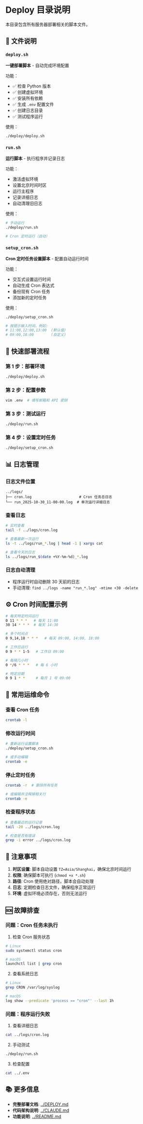 # Deploy 目录说明

本目录包含所有服务器部署相关的脚本文件。

## 📁 文件说明

### `deploy.sh`
**一键部署脚本** - 自动完成环境配置

功能：
- ✅ 检查 Python 版本
- ✅ 创建虚拟环境
- ✅ 安装所有依赖
- ✅ 生成 `.env` 配置文件
- ✅ 创建日志目录
- ✅ 测试程序运行

使用：
```bash
./deploy/deploy.sh
```

### `run.sh`
**运行脚本** - 执行程序并记录日志

功能：
- 激活虚拟环境
- 设置北京时间时区
- 运行主程序
- 记录详细日志
- 自动清理旧日志

使用：
```bash
# 手动运行
./deploy/run.sh

# Cron 定时运行（自动）
```

### `setup_cron.sh`
**Cron 定时任务设置脚本** - 配置自动运行时间

功能：
- 交互式设置运行时间
- 自动生成 Cron 表达式
- 备份现有 Cron 任务
- 添加新的定时任务

使用：
```bash
./deploy/setup_cron.sh

# 按提示输入时间，例如:
# 11:00,12:00,13:00  (默认值)
# 09:00,18:00        (自定义)
```

## 🚀 快速部署流程

### 第 1 步：部署环境
```bash
./deploy/deploy.sh
```

### 第 2 步：配置参数
```bash
vim .env  # 填写邮箱和 API 密钥
```

### 第 3 步：测试运行
```bash
./deploy/run.sh
```

### 第 4 步：设置定时任务
```bash
./deploy/setup_cron.sh
```

## 📊 日志管理

### 日志文件位置
```
../logs/
├── cron.log                      # Cron 任务总日志
└── run_2025-10-30_11-00-00.log  # 单次运行详细日志
```

### 查看日志
```bash
# 实时查看
tail -f ../logs/cron.log

# 查看最新一次运行
ls -t ../logs/run_*.log | head -1 | xargs cat

# 查看今天的日志
ls ../logs/run_$(date +%Y-%m-%d)_*.log
```

### 日志自动清理
- 程序运行时自动删除 30 天前的日志
- 手动清理: `find ../logs -name "run_*.log" -mtime +30 -delete`

## ⚙️ Cron 时间配置示例

```bash
# 每天特定时间运行
0 11 * * *   # 每天 11:00
30 14 * * *  # 每天 14:30

# 多个时间点
0 9,14,18 * * *   # 每天 09:00, 14:00, 18:00

# 工作日运行
0 9 * * 1-5   # 工作日 09:00

# 每隔几小时
0 */6 * * *   # 每 6 小时

# 特定日期
0 9 1 * *     # 每月 1 号 09:00
```

## 🔧 常用运维命令

### 查看 Cron 任务
```bash
crontab -l
```

### 修改运行时间
```bash
# 重新运行设置脚本
./deploy/setup_cron.sh

# 或手动编辑
crontab -e
```

### 停止定时任务
```bash
crontab -r  # 删除所有任务

# 或编辑并注释掉相关行
crontab -e
```

### 检查程序状态
```bash
# 查看最近的运行记录
tail -20 ../logs/cron.log

# 检查是否有错误
grep -i error ../logs/cron.log
```

## 📝 注意事项

1. **时区设置**: 脚本自动设置 `TZ=Asia/Shanghai`，确保北京时间运行
2. **权限**: 确保脚本可执行 (`chmod +x *.sh`)
3. **路径**: Cron 使用绝对路径，脚本会自动处理
4. **日志**: 定期检查日志文件，确保程序正常运行
5. **环境**: 虚拟环境必须存在，否则无法运行

## 🆘 故障排查

### 问题：Cron 任务未执行

1. 检查 Cron 服务状态
```bash
# Linux
sudo systemctl status cron

# macOS
launchctl list | grep cron
```

2. 查看系统日志
```bash
# Linux
grep CRON /var/log/syslog

# macOS
log show --predicate 'process == "cron"' --last 1h
```

### 问题：程序运行失败

1. 查看详细日志
```bash
cat ../logs/cron.log
```

2. 手动测试
```bash
./deploy/run.sh
```

3. 检查配置
```bash
cat ../.env
```

## 📚 更多信息

- **完整部署文档**: [../DEPLOY.md](../DEPLOY.md)
- **代码架构说明**: [../CLAUDE.md](../CLAUDE.md)
- **功能说明**: [../README.md](../README.md)
